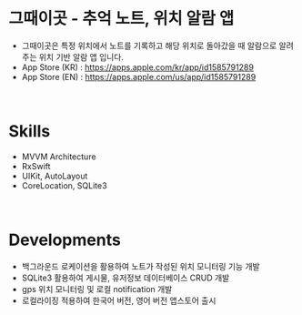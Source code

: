 
# 그때이곳 - 추억 노트, 위치 알람 앱
- 그때이곳은 특정 위치에서 노트를 기록하고 해당 위치로 돌아갔을 때 알람으로 알려주는 위치 기반 알람 앱 입니다.
- App Store (KR) : https://apps.apple.com/kr/app/id1585791289 
- App Store (EN) : https://apps.apple.com/us/app/id1585791289
</br>

# Skills
- MVVM Architecture
- RxSwift
- UIKit, AutoLayout
- CoreLocation, SQLite3
</br>


# Developments
- 백그라운드 로케이션을 활용하여 노트가 작성된 위치 모니터링 기능 개발
- SQLite3 활용하여 게시물, 유저정보 데이터베이스 CRUD 개발
- gps 위치 모니터링 및 로컬 notification 개발
- 로컬라이징 적용하여 한국어 버전, 영어 버전 앱스토어 출시
